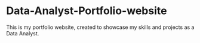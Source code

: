 # Data-Analyst-Portfolio-website
This is my portfolio website, created to showcase my skills and projects as a Data Analyst.
